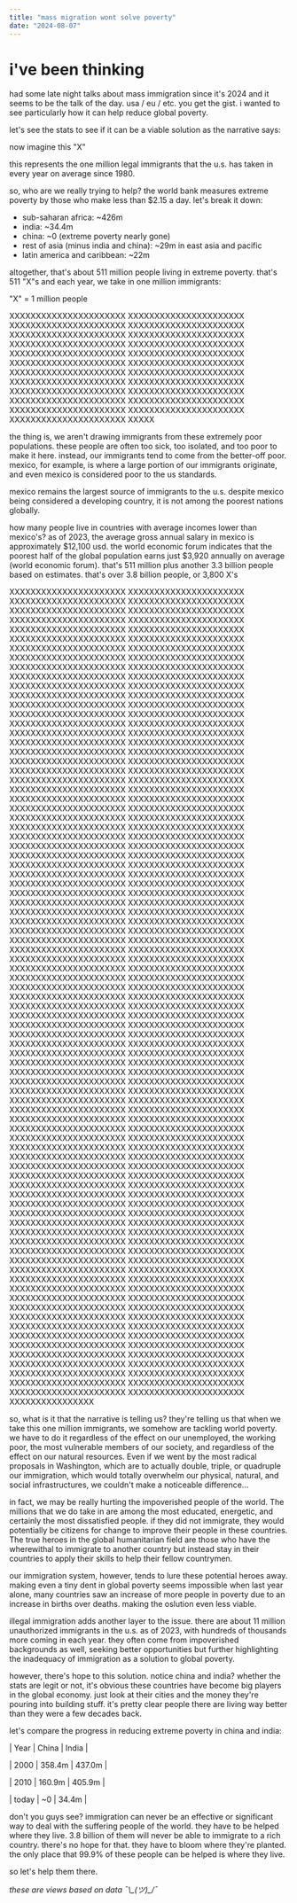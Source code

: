 ```yaml
---
title: "mass migration wont solve poverty"
date: "2024-08-07"
---
```


# i've been thinking

had some late night talks about mass immigration since it's 2024 and it seems to be the talk of the day. usa / eu / etc. you get the gist. i wanted to see particularly how it can help reduce global poverty.

let's see the stats to see if it can be a viable solution as the narrative says:

now imagine this "X"

this represents the one million legal immigrants that the u.s. has taken in every year on average since 1980.

so, who are we really trying to help? the world bank measures extreme poverty by those who make less than $2.15 a day. let's break it down:

- sub-saharan africa: ~426m
- india: ~34.4m
- china: ~0 (extreme poverty nearly gone)
- rest of asia (minus india and china): ~29m in east asia and pacific
- latin america and caribbean: ~22m

altogether, that's about 511 million people living in extreme poverty. that's 511 "X"s and each year, we take in one million immigrants:

"X" = 1 million people

XXXXXXXXXXXXXXXXXXXXXX
XXXXXXXXXXXXXXXXXXXXXX
XXXXXXXXXXXXXXXXXXXXXX
XXXXXXXXXXXXXXXXXXXXXX
XXXXXXXXXXXXXXXXXXXXXX
XXXXXXXXXXXXXXXXXXXXXX
XXXXXXXXXXXXXXXXXXXXXX
XXXXXXXXXXXXXXXXXXXXXX
XXXXXXXXXXXXXXXXXXXXXX
XXXXXXXXXXXXXXXXXXXXXX
XXXXXXXXXXXXXXXXXXXXXX
XXXXXXXXXXXXXXXXXXXXXX
XXXXXXXXXXXXXXXXXXXXXX
XXXXXXXXXXXXXXXXXXXXXX
XXXXXXXXXXXXXXXXXXXXXX
XXXXXXXXXXXXXXXXXXXXXX
XXXXXXXXXXXXXXXXXXXXXX
XXXXXXXXXXXXXXXXXXXXXX
XXXXXXXXXXXXXXXXXXXXXX
XXXXXXXXXXXXXXXXXXXXXX
XXXXXXXXXXXXXXXXXXXXXX
XXXXXXXXXXXXXXXXXXXXXX
XXXXXXXXXXXXXXXXXXXXXX
XXXXX

the thing is, we aren't drawing immigrants from these extremely poor populations. these people are often too sick, too isolated, and too poor to make it here. instead, our immigrants tend to come from the better-off poor. mexico, for example, is where a large portion of our immigrants originate, and even mexico is considered poor to the us standards.

mexico remains the largest source of immigrants to the u.s. despite mexico being considered a developing country, it is not among the poorest nations globally.

how many people live in countries with average incomes lower than mexico's? as of 2023, the average gross annual salary in mexico is approximately $12,100 usd. the world economic forum indicates that the poorest half of the global population earns just $3,920 annually on average​ (world economic forum). that's 511 million plus another 3.3 billion people based on estimates. that's over 3.8 billion people, or 3,800 X's

XXXXXXXXXXXXXXXXXXXXXX
XXXXXXXXXXXXXXXXXXXXXX
XXXXXXXXXXXXXXXXXXXXXX
XXXXXXXXXXXXXXXXXXXXXX
XXXXXXXXXXXXXXXXXXXXXX
XXXXXXXXXXXXXXXXXXXXXX
XXXXXXXXXXXXXXXXXXXXXX
XXXXXXXXXXXXXXXXXXXXXX
XXXXXXXXXXXXXXXXXXXXXX
XXXXXXXXXXXXXXXXXXXXXX
XXXXXXXXXXXXXXXXXXXXXX
XXXXXXXXXXXXXXXXXXXXXX
XXXXXXXXXXXXXXXXXXXXXX
XXXXXXXXXXXXXXXXXXXXXX
XXXXXXXXXXXXXXXXXXXXXX
XXXXXXXXXXXXXXXXXXXXXX
XXXXXXXXXXXXXXXXXXXXXX
XXXXXXXXXXXXXXXXXXXXXX
XXXXXXXXXXXXXXXXXXXXXX
XXXXXXXXXXXXXXXXXXXXXX
XXXXXXXXXXXXXXXXXXXXXX
XXXXXXXXXXXXXXXXXXXXXX
XXXXXXXXXXXXXXXXXXXXXX
XXXXXXXXXXXXXXXXXXXXXX
XXXXXXXXXXXXXXXXXXXXXX
XXXXXXXXXXXXXXXXXXXXXX
XXXXXXXXXXXXXXXXXXXXXX
XXXXXXXXXXXXXXXXXXXXXX
XXXXXXXXXXXXXXXXXXXXXX
XXXXXXXXXXXXXXXXXXXXXX
XXXXXXXXXXXXXXXXXXXXXX
XXXXXXXXXXXXXXXXXXXXXX
XXXXXXXXXXXXXXXXXXXXXX
XXXXXXXXXXXXXXXXXXXXXX
XXXXXXXXXXXXXXXXXXXXXX
XXXXXXXXXXXXXXXXXXXXXX
XXXXXXXXXXXXXXXXXXXXXX
XXXXXXXXXXXXXXXXXXXXXX
XXXXXXXXXXXXXXXXXXXXXX
XXXXXXXXXXXXXXXXXXXXXX
XXXXXXXXXXXXXXXXXXXXXX
XXXXXXXXXXXXXXXXXXXXXX
XXXXXXXXXXXXXXXXXXXXXX
XXXXXXXXXXXXXXXXXXXXXX
XXXXXXXXXXXXXXXXXXXXXX
XXXXXXXXXXXXXXXXXXXXXX
XXXXXXXXXXXXXXXXXXXXXX
XXXXXXXXXXXXXXXXXXXXXX
XXXXXXXXXXXXXXXXXXXXXX
XXXXXXXXXXXXXXXXXXXXXX
XXXXXXXXXXXXXXXXXXXXXX
XXXXXXXXXXXXXXXXXXXXXX
XXXXXXXXXXXXXXXXXXXXXX
XXXXXXXXXXXXXXXXXXXXXX
XXXXXXXXXXXXXXXXXXXXXX
XXXXXXXXXXXXXXXXXXXXXX
XXXXXXXXXXXXXXXXXXXXXX
XXXXXXXXXXXXXXXXXXXXXX
XXXXXXXXXXXXXXXXXXXXXX
XXXXXXXXXXXXXXXXXXXXXX
XXXXXXXXXXXXXXXXXXXXXX
XXXXXXXXXXXXXXXXXXXXXX
XXXXXXXXXXXXXXXXXXXXXX
XXXXXXXXXXXXXXXXXXXXXX
XXXXXXXXXXXXXXXXXXXXXX
XXXXXXXXXXXXXXXXXXXXXX
XXXXXXXXXXXXXXXXXXXXXX
XXXXXXXXXXXXXXXXXXXXXX
XXXXXXXXXXXXXXXXXXXXXX
XXXXXXXXXXXXXXXXXXXXXX
XXXXXXXXXXXXXXXXXXXXXX
XXXXXXXXXXXXXXXXXXXXXX
XXXXXXXXXXXXXXXXXXXXXX
XXXXXXXXXXXXXXXXXXXXXX
XXXXXXXXXXXXXXXXXXXXXX
XXXXXXXXXXXXXXXXXXXXXX
XXXXXXXXXXXXXXXXXXXXXX
XXXXXXXXXXXXXXXXXXXXXX
XXXXXXXXXXXXXXXXXXXXXX
XXXXXXXXXXXXXXXXXXXXXX
XXXXXXXXXXXXXXXXXXXXXX
XXXXXXXXXXXXXXXXXXXXXX
XXXXXXXXXXXXXXXXXXXXXX
XXXXXXXXXXXXXXXXXXXXXX
XXXXXXXXXXXXXXXXXXXXXX
XXXXXXXXXXXXXXXXXXXXXX
XXXXXXXXXXXXXXXXXXXXXX
XXXXXXXXXXXXXXXXXXXXXX
XXXXXXXXXXXXXXXXXXXXXX
XXXXXXXXXXXXXXXXXXXXXX
XXXXXXXXXXXXXXXXXXXXXX
XXXXXXXXXXXXXXXXXXXXXX
XXXXXXXXXXXXXXXXXXXXXX
XXXXXXXXXXXXXXXXXXXXXX
XXXXXXXXXXXXXXXXXXXXXX
XXXXXXXXXXXXXXXXXXXXXX
XXXXXXXXXXXXXXXXXXXXXX
XXXXXXXXXXXXXXXXXXXXXX
XXXXXXXXXXXXXXXXXXXXXX
XXXXXXXXXXXXXXXXXXXXXX
XXXXXXXXXXXXXXXXXXXXXX
XXXXXXXXXXXXXXXXXXXXXX
XXXXXXXXXXXXXXXXXXXXXX
XXXXXXXXXXXXXXXXXXXXXX
XXXXXXXXXXXXXXXXXXXXXX
XXXXXXXXXXXXXXXXXXXXXX
XXXXXXXXXXXXXXXXXXXXXX
XXXXXXXXXXXXXXXXXXXXXX
XXXXXXXXXXXXXXXXXXXXXX
XXXXXXXXXXXXXXXXXXXXXX
XXXXXXXXXXXXXXXXXXXXXX
XXXXXXXXXXXXXXXXXXXXXX
XXXXXXXXXXXXXXXXXXXXXX
XXXXXXXXXXXXXXXXXXXXXX
XXXXXXXXXXXXXXXXXXXXXX
XXXXXXXXXXXXXXXXXXXXXX
XXXXXXXXXXXXXXXXXXXXXX
XXXXXXXXXXXXXXXXXXXXXX
XXXXXXXXXXXXXXXXXXXXXX
XXXXXXXXXXXXXXXXXXXXXX
XXXXXXXXXXXXXXXXXXXXXX
XXXXXXXXXXXXXXXXXXXXXX
XXXXXXXXXXXXXXXXXXXXXX
XXXXXXXXXXXXXXXXXXXXXX
XXXXXXXXXXXXXXXXXXXXXX
XXXXXXXXXXXXXXXXXXXXXX
XXXXXXXXXXXXXXXXXXXXXX
XXXXXXXXXXXXXXXXXXXXXX
XXXXXXXXXXXXXXXXXXXXXX
XXXXXXXXXXXXXXXXXXXXXX
XXXXXXXXXXXXXXXXXXXXXX
XXXXXXXXXXXXXXXXXXXXXX
XXXXXXXXXXXXXXXXXXXXXX
XXXXXXXXXXXXXXXXXXXXXX
XXXXXXXXXXXXXXXXXXXXXX
XXXXXXXXXXXXXXXXXXXXXX
XXXXXXXXXXXXXXXXXXXXXX
XXXXXXXXXXXXXXXXXXXXXX
XXXXXXXXXXXXXXXXXXXXXX
XXXXXXXXXXXXXXXXXXXXXX
XXXXXXXXXXXXXXXXXXXXXX
XXXXXXXXXXXXXXXXXXXXXX
XXXXXXXXXXXXXXXXXXXXXX
XXXXXXXXXXXXXXXXXXXXXX
XXXXXXXXXXXXXXXXXXXXXX
XXXXXXXXXXXXXXXXXXXXXX
XXXXXXXXXXXXXXXXXXXXXX
XXXXXXXXXXXXXXXXXXXXXX
XXXXXXXXXXXXXXXXXXXXXX
XXXXXXXXXXXXXXXXXXXXXX
XXXXXXXXXXXXXXXXXXXXXX
XXXXXXXXXXXXXXXXXXXXXX
XXXXXXXXXXXXXXXXXXXXXX
XXXXXXXXXXXXXXXXXXXXXX
XXXXXXXXXXXXXXXXXXXXXX
XXXXXXXXXXXXXXXXXXXXXX
XXXXXXXXXXXXXXXXXXXXXX
XXXXXXXXXXXXXXXXXXXXXX
XXXXXXXXXXXXXXXXXXXXXX
XXXXXXXXXXXXXXXXXXXXXX
XXXXXXXXXXXXXXXXXXXXXX
XXXXXXXXXXXXXXXXXXXXXX
XXXXXXXXXXXXXXXXXXXXXX
XXXXXXXXXXXXXXXXXXXXXX
XXXXXXXXXXXXXXXXXXXXXX
XXXXXXXXXXXXXXXXXXXXXX
XXXXXXXXXXXXXXXXXXXXXX
XXXXXXXXXXXXXXXXXXXXXX
XXXXXXXXXXXXXXXXXXXXXX
XXXXXXXXXXXXXXXXXXXXXX
XXXXXXXXXXXXXXXXXXXXXX
XXXXXXXXXXXXXXXXXXXXXX
XXXXXXXXXXXXXXXX

so, what is it that the narrative is telling us? they're telling us that when we take this one million immigrants, we somehow are tackling world poverty. we have to do it regardless of the effect on our unemployed, the working poor, the most vulnerable members of our society, and regardless of the effect on our natural resources. Even if we went by the most radical proposals in Washington, which are to actually double, triple, or quadruple our immigration, which would totally overwhelm our physical, natural, and social infrastructures, we couldn't make a noticeable difference...

in fact, we may be really hurting the impoverished people of the world. The millions that we do take in are among the most educated, energetic, and certainly the most dissatisfied people. if they did not immigrate, they would potentially be citizens for change to improve their people in these countries. The true heroes in the global humanitarian field are those who have the wherewithal to immigrate to another country but instead stay in their countries to apply their skills to help their fellow countrymen.

our immigration system, however, tends to lure these potential heroes away. making even a tiny dent in global poverty seems impossible when last year alone, many countries saw an increase of more people in poverty due to an increase in births over deaths. making the oslution even less viable.

illegal immigration adds another layer to the issue. there are about 11 million unauthorized immigrants in the u.s. as of 2023, with hundreds of thousands more coming in each year. they often come from impoverished backgrounds as well, seeking better opportunities but further highlighting the inadequacy of immigration as a solution to global poverty.

however, there's hope to this solution. notice china and india? whether the stats are legit or not, it's obvious these countries have become big players in the global economy. just look at their cities and the money they're pouring into building stuff. it's pretty clear people there are living way better than they were a few decades back.

let's compare the progress in reducing extreme poverty in china and india:

| Year | China | India |

| 2000 | 358.4m | 437.0m |

| 2010 | 160.9m | 405.9m |

| today | ~0 | 34.4m |

don't you guys see? immigration can never be an effective or significant way to deal with the suffering people of the world. they have to be helped where they live. 3.8 billion of them will never be able to immigrate to a rich country. there's no hope for that. they have to bloom where they're planted. the only place that 99.9% of these people can be helped is where they live.

so let's help them there.

_these are views based on data ¯\\\_(ツ)\_/¯_
